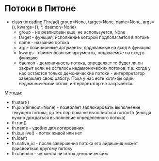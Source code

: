 # Потоки в Питоне

- class threading.Thread( group=None, target=None, name=None, args=(), kwargs={}, *, daemon=None)
  - group - не реализован еще, не используется, None
  - target - функция, исполнение которой прдполагается в потоке
  - name - название потока
  - arg - позиционные аргументы, подаваемые на вход в функцию
  - kwargs - наименованные аргументы, подаваемые на вход в функцию
  - daemon - демоничность потока, определяет то будет ли он закрыт если не осталось недемонических потоков, т.е. когда у нас остаются только демонические потоки - интерпретатор завершает свою работу. Пока у нас есть хотя-бы один недемонический поток, интерпретатор не закрывется.  

Методы:
   - th.start()
   - th.join(timeout=None) - позволяет заблокировать выполнение текущего потока, до тех пор пока не выполниться поток th (иногда нужно дождаться выполнение определенного потока)
   - th.run()
   - th.name - удобно для логирования
   - th.is_alive()  - поток живой или нет
   - th.ident
   - th.native_id - после завершения потока его айдишник может присвоиться другому потоку
   - th.daemon - является  ли поток демоническим
